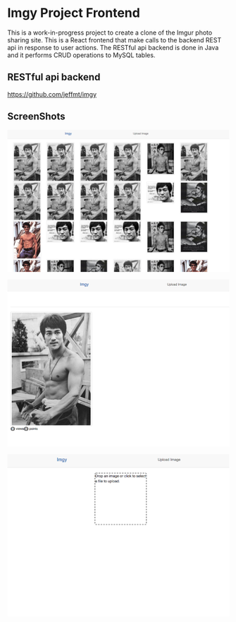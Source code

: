 # Imgy Project Frontend

This is a work-in-progress project to create a clone of the Imgur photo sharing site.  This is a React frontend that make calls to the backend REST api in response to user actions.  The RESTful api backend is done in Java and it performs CRUD operations to MySQL tables.  

## RESTful api backend

https://github.com/jeffmt/imgy

## ScreenShots

![Posts](Posts.png "Posts")


![Post](Post.png "Post Detail")


![UploadPost](UploadPost.png "Upload")
